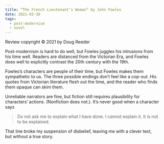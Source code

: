 ```yaml
---
title: “The French Lieutenant’s Woman” by John Fowles
date: 2021-03-30
tags:
  - post-modernism
  - novel
---
```


Review copyright © 2021 by Doug Reeder

Post-modernism is hard to do well, but Fowles juggles his intrusions from his time well. Readers are distanced from the Victorian Era, and Fowles does well to explicitly contrast the 20th century with the 19th.

Fowles’s characters are people of their time, but Fowles makes them sympathetic to us. The three possible endings don’t feel like a cop-out. His quotes from Victorian literature flesh out the time, and the reader who finds them opaque can skim them.

Unreliable narrators are fine, but fiction still requires plausibility for characters’ actions. (Nonfiction does not.). It’s never good when a character says

> Do not ask me to explain what I have done. I cannot explain it. It is not to be explained.

That line broke my suspension of disbelief, leaving me with a clever text, but without a true story.

